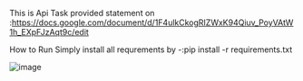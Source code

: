 This is Api Task provided statement on :https://docs.google.com/document/d/1F4ulkCkogRIZWxK94Qiuv_PoyVAtW1h_EXpFJzAqt9c/edit

How to Run
   Simply install all requrements by -:pip install -r requirements.txt 
   
   ![image](https://user-images.githubusercontent.com/80601284/147390783-c8d1898e-9677-49cc-901a-a244d7d07230.png)

